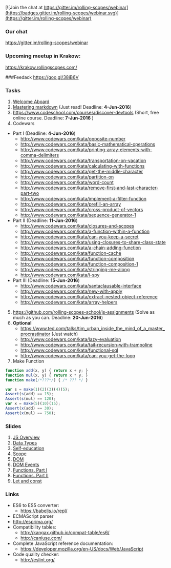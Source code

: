 [![Join the chat at https://gitter.im/rolling-scopes/webinar](https://badges.gitter.im/rolling-scopes/webinar.svg)](https://gitter.im/rolling-scopes/webinar)

### Our chat
https://gitter.im/rolling-scopes/webinar

### Upcoming meetup in Krakow:
https://krakow.rollingscopes.com/

###Feedack
https://goo.gl/38iB6V

### Tasks
1. [Welcome Aboard](https://github.com/rolling-scopes-school/tasks/blob/webinar/tasks/welcome-aboard.md)
2. [Mastering markdown](https://guides.github.com/features/mastering-markdown/) (Just read! Deadline: __4-Jun-2016__)
3. https://www.codeschool.com/courses/discover-devtools (Short, free online course. Deadline: __7-Jun-2016__ )
4. Codewars 
  - Part I (Deadline: __4-Jun-2016__)
     - http://www.codewars.com/kata/opposite-number
     - http://www.codewars.com/kata/basic-mathematical-operations
     - http://www.codewars.com/kata/printing-array-elements-with-comma-delimiters
     - http://www.codewars.com/kata/transportation-on-vacation
     - http://www.codewars.com/kata/calculating-with-functions
     - http://www.codewars.com/kata/get-the-middle-character
     - http://www.codewars.com/kata/partition-on
     - http://www.codewars.com/kata/word-count
     - http://www.codewars.com/kata/remove-first-and-last-character-part-two
     - http://www.codewars.com/kata/implement-a-filter-function
     - http://www.codewars.com/kata/prefill-an-array
     - http://www.codewars.com/kata/cross-product-of-vectors
     - http://www.codewars.com/kata/sequence-generator-1
  - Part II (Deadline: __11-Jun-2016__)
     - http://www.codewars.com/kata/closures-and-scopes
     - http://www.codewars.com/kata/a-function-within-a-function
     - http://www.codewars.com/kata/can-you-keep-a-secret
     - http://www.codewars.com/kata/using-closures-to-share-class-state
     - http://www.codewars.com/kata/a-chain-adding-function
     - http://www.codewars.com/kata/function-cache
     - http://www.codewars.com/kata/function-composition
     - http://www.codewars.com/kata/function-composition-1
     - http://www.codewars.com/kata/stringing-me-along
     - http://www.codewars.com/kata/i-spy
  - Part III (Deadline: __15-Jun-2016__)
     - http://www.codewars.com/kata/santaclausable-interface
     - http://www.codewars.com/kata/new-with-apply
     - http://www.codewars.com/kata/extract-nested-object-reference
     - http://www.codewars.com/kata/array-helpers
5. https://github.com/rolling-scopes-school/js-assignments (Solve as much as you can. Deadline: __20-Jun-2016__)
6. __Optional__
     - https://www.ted.com/talks/tim_urban_inside_the_mind_of_a_master_procrastinator (Just watch) 
     - http://www.codewars.com/kata/lazy-evaluation
     - http://www.codewars.com/kata/tail-recursion-with-trampoline
     - http://www.codewars.com/kata/functional-sql
     - http://www.codewars.com/kata/can-you-get-the-loop
7. Make Function
```javascript
function add(x, y) { return x + y; }
function mul(x, y) { return x * y; }
function make(/*???*/) { /* ??? */ }

var s = make(1)(2)(3)(4)(5);
Assert(s(add) == 15);
Assert(s(mul) == 120);
var x = make(5)(10)(15);
Assert(x(add) == 30);
Assert(x(mul) == 750);
```

### Slides
1. [JS Overview](http://dzmitry-varabei.github.io/front-end-course/lecture-1-history/#/)
2. [Data Types](https://docs.google.com/presentation/d/1C1ri0y3tVPgbFSgg2u-ohUzZasT6WlPTB-dViNH1Eyo/embed?slide=id.g657064b7a_2_0)
3. [Self-education](http://dzmitry-varabei.github.io/front-end-course/self-education.pptx)
4. [Scope](http://dzmitry-varabei.github.io/front-end-course/lecture-3-recap-scope/scope.pptx)
5. [DOM](http://rolling-scopes.github.io/slides/school/dom/#/)
6. [DOM Events](http://rolling-scopes.github.io/slides/school/dom-events/#/)
7. [Functions. Part I](http://dzmitry-varabei.github.io/front-end-course/lecture-5-func/#/)
8. [Functions. Part II](http://dzmitry-varabei.github.io/front-end-course/lecture-5-func/index-part2.html#/)
9. [Let and const](http://dzmitry-varabei.github.io/front-end-course/lecture-5-func/let-and-const.html#/)

### Links
- ES6 to ES5 converter:
  - https://babeljs.io/repl/
-  ECMAScript parser
  -  http://esprima.org/
- Compatibility tables:
  - http://kangax.github.io/compat-table/es6/
  - http://caniuse.com/
- Complete JavaScript reference documentation:
  - https://developer.mozilla.org/en-US/docs/Web/JavaScript
- Code quality checker:
  - http://eslint.org/

